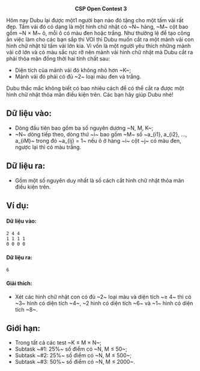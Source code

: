 **<center>CSP Open Contest 3</center>**

Hôm nay Dubu lại được một1 người bạn nào đó tặng cho một tấm vải rất đẹp. Tấm vải đó có dạng là một hình chữ nhật có ~N~ hàng, ~M~ cột bao gồm ~N × M~ ô, mỗi ô có màu đen hoặc trắng. Như thường lệ để tạo công ăn việc làm cho các bạn sắp thi VOI thì Dubu muốn cắt ra một mảnh vải con hình chữ nhật từ tấm vải lớn kia. Vì vốn là một người yêu thích những mảnh vải cỡ lớn và có màu sắc rực rỡ nên mảnh vải hình chữ nhật mà Dubu cắt ra phải thỏa mãn đồng thời hai tính chất sau:
- Diện tích của mảnh vải đó không nhỏ hơn ~K~;
- Mảnh vải đó phải có đủ ~2~ loại màu đen và trắng.

Dubu thắc mắc không biết có bao nhiêu cách để có thể cắt ra được một hình chữ nhật thỏa mãn điều kiện trên. Các bạn hãy giúp Dubu nhé!

## Dữ liệu vào:
- Dòng đầu tiên bao gồm ba số nguyên dương ~N, M, K~;
- ~N~ dòng tiếp theo, dòng thứ ~i~ bao gồm ~M~ số ~a_{i1}, a_{i2}, …, a_{iM}~ trong đó ~a_{ij} = 1~ nếu ô ở hàng ~i~ cột ~j~ có màu đen, ngược lại thì có màu trắng.

## Dữ liệu ra:
- Gồm một số nguyên duy nhất là số cách cắt hình chữ nhật thỏa mãn điều kiện trên.

## Ví dụ:
#### Dữ liệu vào:
```
2 4 4
1 1 1 1
0 0 0 0
```

#### Dữ liệu ra:
```
6
```

#### Giải thích:
- Xét các hình chữ nhật con có đủ ~2~ loại màu và diện tích ~≥ 4~ thì có ~3~ hình có diện tích ~4~, ~2
hình có diện tích ~6~ và ~1~ hình có diện tích ~8~.

## Giới hạn:
- Trong tất cả các test ~K ≤ M × N~;
- Subtask ~\#1: 25\%~ số điểm có ~N, M ≤ 50~;
- Subtask ~\#2: 25\%~ số điểm có ~N, M ≤ 500~;
- Subtask ~\#3: 50\%~ số điểm có ~N, M ≤ 2000~.